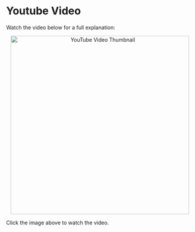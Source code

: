 # Youtube Video
Watch the video below for a full explanation:

<p align="center">
  <a href="https://www.youtube.com/watch?v=Hs6ALekQ0AM" target="_blank">
    <img src="https://img.youtube.com/vi/Hs6ALekQ0AM/0.jpg" alt="YouTube Video Thumbnail" width="480" />
  </a>
</p>

Click the image above to watch the video.

